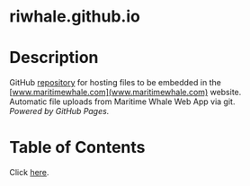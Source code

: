 # riwhale.github.io
# Description
GitHub [repository](https://github.com/riwhale/riwhale.github.io/) for hosting files to be embedded in the [www.maritimewhale.com](www.maritimewhale.com) website.
<br/>Automatic file uploads from Maritime Whale Web App via git.
<br/>*Powered by GitHub Pages.*

# Table of Contents
Click [here](https://riwhale.github.io/contents.html).
